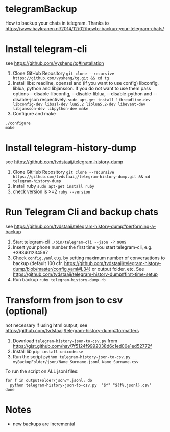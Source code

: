 # telegramBackup
How to backup your chats in telegram.
Thanks to https://www.haykranen.nl/2014/12/02/howto-backup-your-telegram-chats/

# Install telegram-cli
see https://github.com/vysheng/tg#installation

1. Clone GitHub Repository ```git clone --recursive https://github.com/vysheng/tg.git && cd tg```
2. Install libs: readline, openssl and (if you want to use config) libconfig, liblua, python and libjansson. If you do not want to use them pass options --disable-libconfig, --disable-liblua, --disable-python and --disable-json respectively.
```sudo apt-get install libreadline-dev libconfig-dev libssl-dev lua5.2 liblua5.2-dev libevent-dev libjansson-dev libpython-dev make```
3. Configure and make
``` 
./configure 
make
```

# Install telegram-history-dump
see https://github.com/tvdstaaij/telegram-history-dump

1. Clone GitHub Repository
```git clone --recursive https://github.com/tvdstaaij/telegram-history-dump.git && cd telegram-history-dump```
2. install ruby 
```sudo apt-get install ruby```
3. check version is >=2
```ruby --version```

# Run Telegram Cli and backup chats
see https://github.com/tvdstaaij/telegram-history-dump#performing-a-backup

1. Start telegram-cli
```./bin/telegram-cli --json -P 9009```
2. Insert your phone number the first time you start telegram-cli, e.g. +393401234567
3. Check ```config.yaml``` e.g. by setting maximum number of conversations to backup (default 100 cfr. https://github.com/tvdstaaij/telegram-history-dump/blob/master/config.yaml#L34) or output folder, etc. See https://github.com/tvdstaaij/telegram-history-dump#first-time-setup
4. Run backup ```ruby telegram-history-dump.rb```

# Transform from json to csv (optional)
not necessary if using html output, see https://github.com/tvdstaaij/telegram-history-dump#formatters

1. Download ```telegram-history-json-to-csv.py``` from https://gist.github.com/hay/7f5124f9992038d6c1ed00e1ed52772f
2. Install lib ```pip install unicodecsv```
3. Run the script ```python telegram-history-json-to-csv.py myBackupFolder/json/Name_Surname.jsonl Name_Surname.csv```

To run the script on ALL jsonl files:
```
for f in outputFolder/json/*.jsonl; do
  python telegram-history-json-to-csv.py  "$f" "${f%.jsonl}.csv"
done
```


# Notes
* new backups are incremental
